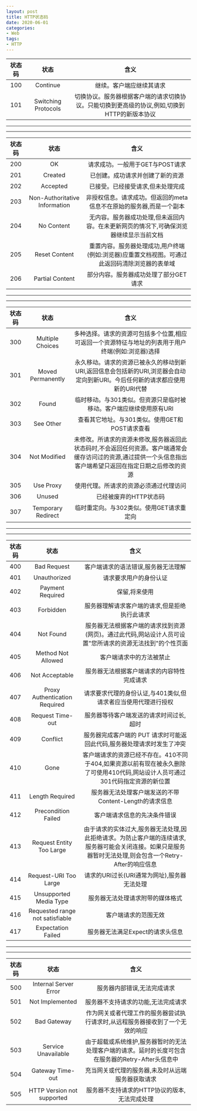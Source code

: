 ```yaml
---
layout: post
title: HTTP状态码
date: 2020-06-01
categories:
- Web
tags:
- HTTP
---
```


| 状态码 | 状态                | 含义                                                                                         |
| :-:    | :-:                 | :-:                                                                                          |
| 100    | Continue            | 继续。客户端应继续其请求                                                                     |
| 101    | Switching Protocols | 切换协议。服务器根据客户端的请求切换协议。只能切换到更高级的协议,例如,切换到HTTP的新版本协议 |

----
----

| 状态码 | 状态                | 含义                                                                                         |
| :-:    | :-:                 | :-:                                                                                          |
| 200    | OK                            | 请求成功。一般用于GET与POST请求                                                                    |
| 201    | Created                       | 已创建。成功请求并创建了新的资源                                                                   |
| 202    | Accepted                      | 已接受。已经接受请求,但未处理完成                                                                  |
| 203    | Non-Authoritative Information | 非授权信息。请求成功。但返回的meta信息不在原始的服务器,而是一个副本                                |
| 204    | No Content                    | 无内容。服务器成功处理,但未返回内容。在未更新网页的情况下,可确保浏览器继续显示当前文档             |
| 205    | Reset Content                 | 重置内容。服务器处理成功,用户终端(例如:浏览器)应重置文档视图。可通过此返回码清除浏览器的表单域     |
| 206    | Partial Content               | 部分内容。服务器成功处理了部分GET请求                                                              |

----
----

| 状态码 | 状态               | 含义                                                                                                                                                          |
| :-:    | :-:                | :-:                                                                                                                                                           |
| 300    | Multiple Choices   | 多种选择。请求的资源可包括多个位置,相应可返回一个资源特征与地址的列表用于用户终端(例如:浏览器)选择                                                            |
| 301    | Moved Permanently  | 永久移动。请求的资源已被永久的移动到新URI,返回信息会包括新的URI,浏览器会自动定向到新URI。今后任何新的请求都应使用新的URI代替                                  |
| 302    | Found              | 临时移动。与301类似。但资源只是临时被移动。客户端应继续使用原有URI                                                                                            |
| 303    | See Other          | 查看其它地址。与301类似。使用GET和POST请求查看                                                                                                                |
| 304    | Not Modified       | 未修改。所请求的资源未修改,服务器返回此状态码时,不会返回任何资源。客户端通常会缓存访问过的资源,通过提供一个头信息指出客户端希望只返回在指定日期之后修改的资源 |
| 305    | Use Proxy          | 使用代理。所请求的资源必须通过代理访问                                                                                                                        |
| 306    | Unused             | 已经被废弃的HTTP状态码                                                                                                                                        |
| 307    | Temporary Redirect | 临时重定向。与302类似。使用GET请求重定向                                                                                                                      |

----
----

| 状态码 | 状态                            | 含义                                                                                                                                                       |
| :-:    | :-:                             | :-:                                                                                                                                                        |
| 400    | Bad Request                     | 客户端请求的语法错误,服务器无法理解                                                                                                                        |
| 401    | Unauthorized                    | 请求要求用户的身份认证                                                                                                                                     |
| 402    | Payment Required                | 保留,将来使用                                                                                                                                              |
| 403    | Forbidden                       | 服务器理解请求客户端的请求,但是拒绝执行此请求                                                                                                              |
| 404    | Not Found                       | 服务器无法根据客户端的请求找到资源(网页)。通过此代码,网站设计人员可设置"您所请求的资源无法找到"的个性页面                                                 |
| 405    | Method Not Allowed              | 客户端请求中的方法被禁止                                                                                                                                   |
| 406    | Not Acceptable                  | 服务器无法根据客户端请求的内容特性完成请求                                                                                                                 |
| 407    | Proxy Authentication Required   | 请求要求代理的身份认证,与401类似,但请求者应当使用代理进行授权                                                                                              |
| 408    | Request Time-out                | 服务器等待客户端发送的请求时间过长,超时                                                                                                                    |
| 409    | Conflict                        | 服务器完成客户端的 PUT 请求时可能返回此代码,服务器处理请求时发生了冲突                                                                                     |
| 410    | Gone                            | 客户端请求的资源已经不存在。410不同于404,如果资源以前有现在被永久删除了可使用410代码,网站设计人员可通过301代码指定资源的新位置                            |
| 411    | Length Required                 | 服务器无法处理客户端发送的不带Content-Length的请求信息                                                                                                     |
| 412    | Precondition Failed             | 客户端请求信息的先决条件错误                                                                                                                               |
| 413    | Request Entity Too Large        | 由于请求的实体过大,服务器无法处理,因此拒绝请求。为防止客户端的连续请求,服务器可能会关闭连接。如果只是服务器暂时无法处理,则会包含一个Retry-After的响应信息 |
| 414    | Request-URI Too Large           | 请求的URI过长(URI通常为网址),服务器无法处理                                                                                                                |
| 415    | Unsupported Media Type          | 服务器无法处理请求附带的媒体格式                                                                                                                           |
| 416    | Requested range not satisfiable | 客户端请求的范围无效                                                                                                                                       |
| 417    | Expectation Failed              | 服务器无法满足Expect的请求头信息                                                                                                                           |

----
----

| 状态码 | 状态                            | 含义                                                                                                                                                       |
| :-:    | :-:                             | :-:                                                                                                                                                        |
| 500 | Internal Server Error      | 服务器内部错误,无法完成请求                                                                        |
| 501 | Not Implemented            | 服务器不支持请求的功能,无法完成请求                                                                |
| 502 | Bad Gateway                | 作为网关或者代理工作的服务器尝试执行请求时,从远程服务器接收到了一个无效的响应                      |
| 503 | Service Unavailable        | 由于超载或系统维护,服务器暂时的无法处理客户端的请求。延时的长度可包含在服务器的Retry-After头信息中 |
| 504 | Gateway Time-out           | 充当网关或代理的服务器,未及时从远端服务器获取请求                                                  |
| 505 | HTTP Version not supported | 服务器不支持请求的HTTP协议的版本,无法完成处理                                                      |


